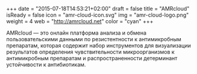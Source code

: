 +++
date = "2015-07-18T14:53:21+02:00"
draft = false
title = "AMRcloud"
isReady = false
icon = "amr-cloud-icon.svg"
img = "amr-cloud-logo.png"
weight = 4
web = "http://amrcloud.net"
color = "cyan"
+++

AMRcloud — это онлайн платформа анализа и обмена пользовательскими данными по резистентности к антимикробным препаратам, которая содержит набор инструментов для визуализации результатов определения чувствительности микроорганизмов к антимикробным препаратам и распространенности детерминант устойчивости к антибиотикам.
